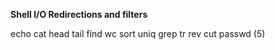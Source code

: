 **Shell I/O Redirections and filters**

echo
cat
head
tail
find
wc
sort
uniq
grep
tr
rev
cut
passwd (5)
